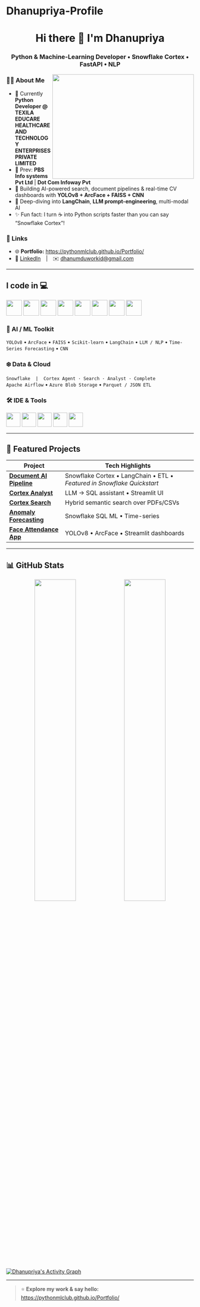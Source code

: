 # Dhanupriya-Profile


<h1 align="center">Hi there 👋 I'm Dhanupriya</h1>
<h3 align="center">Python & Machine-Learning Developer • Snowflake Cortex • FastAPI • NLP</h3>

<img align="right" width="380" height="280"
     src="https://media.beehiiv.com/cdn-cgi/image/fit=scale-down,format=auto,onerror=redirect,quality=80/uploads/asset/file/21710fff-b970-4bb8-8eea-aea5455347a5/top-python-libraries-you-need-to-master-for-ai-in-2025.png?t=1740472650">

### 👩‍💻 About Me
- 🔭 Currently **Python Developer @ TEXILA EDUCARE HEALTHCARE AND TECHNOLOGY ENTERPRISES PRIVATE LIMITED**  
- 🏢 Prev: **PBS Info systems Pvt Ltd** | **Dot Com Infoway Pvt**  
- 🚀 Building AI-powered search, document pipelines & real-time CV dashboards with **YOLOv8 + ArcFace + FAISS + CNN**  
- 🌱 Deep-diving into **LangChain**, **LLM prompt-engineering**, multi-modal AI  
- ✨ Fun fact: I turn ☕ into Python scripts faster than you can say “Snowflake Cortex”!  

### 🔗 Links
- 🌐 **Portfolio:** <https://pythonmlclub.github.io/Portfolio/>  
- 💼 [LinkedIn](https://www.linkedin.com/in/dhanupriya-arivanantham-3ba2ab248) | ✉️ dhanumduworkid@gmail.com  

---

## I code in 💻
<img height="42" src="https://img.icons8.com/color/48/python.png"/>   <img height="42" src="https://img.shields.io/badge/Streamlit-FF4B4B?style=flat&logo=streamlit&logoColor=white"/>   <img height="42" src="https://img.icons8.com/color/48/mysql-logo.png"/>   <img height="42" src="https://img.icons8.com/color/48/html-5.png"/>   <img height="42" src="https://img.icons8.com/color/48/css3.png"/>   <img height="42" src="https://img.icons8.com/color/48/javascript.png"/>   <img height="42" src="https://img.icons8.com/color/48/react-native.png"/>   <img height="42" src="https://img.shields.io/badge/FastAPI-009688?style=flat&logo=fastapi&logoColor=white"/>


### 🤖 AI / ML Toolkit
`YOLOv8` • `ArcFace` • `FAISS` • `Scikit-learn` • `LangChain` • `LLM / NLP` • `Time-Series Forecasting` • `CNN` 

### ❄️ Data & Cloud
`Snowflake  |  Cortex Agent · Search · Analyst · Complete`  
`Apache Airflow` • `Azure Blob Storage` • `Parquet / JSON ETL`

### 🛠️ IDE & Tools
<img height="38" src="https://img.icons8.com/color/48/visual-studio-code-2019.png"/>   <img height="38" src="https://img.icons8.com/color/48/jupyter.png"/>   <img height="38" src="https://img.icons8.com/color/48/github.png"/>   <img height="38" src="https://img.icons8.com/nolan/48/postman-api.png"/>   <img height="38" src="https://img.icons8.com/color/48/google-colab.png"/>

---

## 🚀 Featured Projects
| Project | Tech Highlights |
|---------|-----------------|
| **[Document AI Pipeline](https://github.com/PythonMLClub/DOC_AI_Pipeline-main)** | Snowflake Cortex • LangChain • ETL • *Featured in Snowflake Quickstart* |
| **[Cortex Analyst](https://github.com/PythonMLClub/Cortex-Analyst-main)** | LLM → SQL assistant • Streamlit UI |
| **[Cortex Search](https://github.com/PythonMLClub/CortexSearch-main)** | Hybrid semantic search over PDFs/CSVs |
| **[Anomaly Forecasting](https://github.com/PythonMLClub/Anomaly_Forecasting_Snowflake)** | Snowflake SQL ML • Time-series |
| **[Face Attendance App](https://github.com/PythonMLClub/Face-Recognition-Attendance-Tracker)** | YOLOv8 • ArcFace • Streamlit dashboards |

---

## 📊 GitHub Stats
<p align="center">
  <img width="47%" src="https://github-readme-stats.vercel.app/api?username=PythonMLClub&show_icons=true&theme=radical&hide=issues" />
  <img width="47%" src="https://github-readme-streak-stats.herokuapp.com/?user=PythonMLClub&theme=radical" />
</p>

[![Dhanupriya's Activity Graph](https://github-readme-activity-graph.vercel.app/graph?username=PythonMLClub&bg_color=000000&color=ffffff&line=51f565&point=ffffff&area=true&hide_border=true)](https://github.com/ashutosh00710/github-readme-activity-graph)

---

> ⭐️ **Explore my work & say hello:** <https://pythonmlclub.github.io/Portfolio/>
